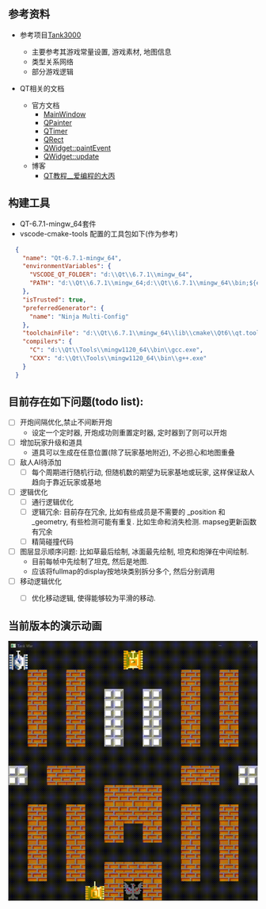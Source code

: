## 参考资料

- 参考项目[Tank3000](https://github.com/WuYufeng233/Tank3000)
	- 主要参考其游戏常量设置, 游戏素材, 地图信息
	- 类型关系网络
	- 部分游戏逻辑

- QT相关的文档
  - 官方文档
    - [MainWindow](https://doc.qt.io/qt-6/mainwindow.html)
    - [QPainter](https://doc.qt.io/qt-6/qpainter.html)
    - [QTimer](https://doc.qt.io/qt-6/qtimer.html)
    - [QRect](https://doc.qt.io/qt-6/qrect.html)
	- [QWidget::paintEvent](https://doc.qt.io/qt-6/qwidget.html#paintEvent)
	- [QWidget::update](https://doc.qt.io/qt-6/qwidget.html#update)
  - 博客
    - [QT教程__爱编程的大丙](https://subingwen.cn/qt/)

## 构建工具

- QT-6.7.1-mingw_64套件
- vscode-cmake-tools 配置的工具包如下(作为参考)
  
```json
  {
    "name": "Qt-6.7.1-mingw_64",
    "environmentVariables": {
      "VSCODE_QT_FOLDER": "d:\\Qt\\6.7.1\\mingw_64",
      "PATH": "d:\\Qt\\6.7.1\\mingw_64;d:\\Qt\\6.7.1\\mingw_64\\bin;${env:PATH};d:\\Qt\\Tools\\Ninja;d:\\Qt\\Tools\\mingw1120_64\\bin"
    },
    "isTrusted": true,
    "preferredGenerator": {
      "name": "Ninja Multi-Config"
    },
    "toolchainFile": "d:\\Qt\\6.7.1\\mingw_64\\lib\\cmake\\Qt6\\qt.toolchain.cmake",
    "compilers": {
      "C": "d:\\Qt\\Tools\\mingw1120_64\\bin\\gcc.exe",
      "CXX": "d:\\Qt\\Tools\\mingw1120_64\\bin\\g++.exe"
    }
  }
```
## 目前存在如下问题(todo list):
- [ ] 开炮间隔优化,禁止不间断开炮
  - 设定一个定时器, 开炮成功则重置定时器, 定时器到了则可以开炮
- [ ] 增加玩家升级和道具
  - 道具可以生成在任意位置(除了玩家基地附近), 不必担心和地图重叠
- [ ] 敌人AI待添加
  - [ ] 每个周期进行随机行动, 但随机数的期望为玩家基地或玩家, 这样保证敌人趋向于靠近玩家或基地
- [ ] 逻辑优化
  - [ ] 通行逻辑优化
  - [ ] 逻辑冗余: 目前存在冗余, 比如有些成员是不需要的 _position 和_geometry, 有些检测可能有重复. 比如生命和消失检测. mapseg更新函数有冗余
  - [ ] 精简碰撞代码
- [ ] 图层显示顺序问题: 比如草最后绘制, 冰面最先绘制, 坦克和炮弹在中间绘制.
  - 目前每帧中先绘制了坦克, 然后是地图. 
  - 应该将fullmap的display按地块类别拆分多个, 然后分别调用
- [ ] 移动逻辑优化
  - [ ] 优化移动逻辑, 使得能够较为平滑的移动.


## 当前版本的演示动画

![demo](./游戏演示.gif)
```